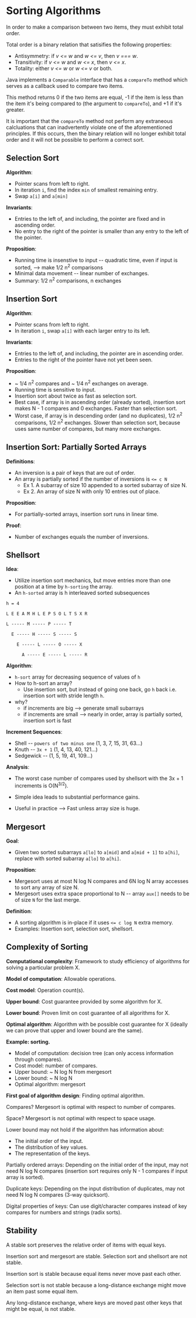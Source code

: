 # Sorting Algorithms

In order to make a comparison between two items, they must exhibit total order.

Total order is a binary relation that satisifies the following properties:
- Antisymmetry: if _v <= w_ and _w <= v_, then _v === w_.
- Transitivity: if _v <= w_ and _w <= x_, then _v <= x_.
- Totality: either _v <= w_ or _w <= v_ or both.

Java implements a `Comparable` interface that has a `compareTo` method which serves as a callback used to compare two items.

This method returns 0 if the two items are equal, -1 if the item is less than the item it's being compared to (the argument to `compareTo`), and +1 if it's greater.

It is important that the `compareTo` method not perform any extraneous calcluations that can inadvertently violate one of the aforementioned principles. If this occurs, then the binary relation will no longer exhibit total order and it will not be possible to perform a correct sort.

## Selection Sort

**Algorithm**:

* Pointer scans from left to right.
* In iteration `i`, find the index `min` of smallest remaining entry.
* Swap `a[i]` and `a[min]`

**Invariants**:

* Entries to the left of, and including, the pointer are fixed and in ascending order.
* No entry to the right of the pointer is smaller than any entry to the left of the pointer.

**Proposition**:

* Running time is insenstive to input -- quadratic time, even if input is sorted, --> make 1/2 n<sup>2</sup> comparisons
* Minimal data movement -- linear number of exchanges.
* Summary: 1/2 n<sup>2</sup> comparisons, n exchanges

## Insertion Sort

**Algorithm**:

* Pointer scans from left to right.
* In iteration `i`, swap `a[i]` with each larger entry to its left.

**Invariants**:

* Entries to the left of, and including, the pointer are in ascending order.
* Entries to the right of the pointer have not yet been seen.

**Proposition**:

* ~ 1/4 n<sup>2</sup> compares and ~ 1/4 n<sup>2</sup> exchanges on average.
* Running time is sensitive to input.
* Insertion sort about twice as fast as selection sort.
* Best case, if array is in ascending order (already sorted), insertion sort makes N - 1 compares and 0 exchanges. Faster than selection sort.
* Worst case, if array is in descending order (and no duplicates), 1/2 n<sup>2</sup> comparisons, 1/2 n<sup>2</sup> exchanges. Slower than selection sort, because uses same number of compares, but many more exchanges.

## Insertion Sort: Partially Sorted Arrays

**Definitions**:

* An inversion is a pair of keys that are out of order.
* An array is partially sorted if the number of inversions is `<= c N`
    * Ex 1. A subarray of size 10 appended to a sorted subarray of size N.
    * Ex 2. An array of size N with only 10 entries out of place.

**Proposition**:

* For partially-sorted arrays, insertion sort runs in linear time.

**Proof**:

* Number of exchanges equals the number of inversions.

## Shellsort

**Idea**:

* Utilize insertion sort mechanics, but move entries more than one position at a time by `h-sorting` the array.
* An `h-sorted` array is h interleaved sorted subsequences

```
h = 4

L E E A M H L E P S O L T S X R

L ----- M ----- P ----- T

  E ----- H ----- S ----- S

    E ----- L ----- O ----- X

      A ----- E ----- L ----- R
```

**Algorithm**:

* `h-sort` array for decreasing sequence of values of `h`
* How to h-sort an array?
    * Use insertion sort, but instead of going one back, go `h` back i.e. insertion sort with stride length `h`.
* why?
    * if increments are big --> generate small subarrays
    * if increments are small --> nearly in order, array is partially sorted, insertion sort is fast

**Increment Sequences**:

* Shell -- `powers of two minus one` (1, 3, 7, 15, 31, 63...)
* Knuth -- `3x + 1` (1, 4, 13, 40, 121...)
* Sedgewick -- (1, 5, 19, 41, 109...)

**Analysis**:

* The worst case number of compares used by shellsort with the 3x + 1 increments is O(N<sup>3/2</sup>).

* Simple idea leads to substantial performance gains.

* Useful in practice --> Fast unless array size is huge.

## Mergesort

**Goal**:

* Given two sorted subarrays `a[lo]` to `a[mid]` and `a[mid + 1]` to `a[hi]`, replace with sorted subarray `a[lo]` to `a[hi]`.

**Proposition**:

* Mergesort uses at most N log N compares and 6N log N array accesses to sort any array of size N.
* Mergesort uses extra space proportional to N -- array `aux[]` needs to be of size `N` for the last merge.

**Definition**:

* A sorting algorithm is in-place if it uses `<= c log N` extra memory.
* Examples: Insertion sort, selection sort, shellsort.

## Complexity of Sorting

**Computational complexity**: Framework to study efficiency of algorithms for solving a particular problem X.

**Model of computation**: Allowable operations.

**Cost model**: Operation count(s).

**Upper bound**: Cost guarantee provided by some algorithm for X.

**Lower bound**: Proven limit on cost guarantee of all algorithms for X.

**Optimal algorithm**: Algorithm with be possible cost guarantee for X (ideally we can prove that upper and lower bound are the same).

**Example: sorting.**
* Model of computation: decision tree (can only access information through compares).
* Cost model: number of compares.
* Upper bound: ~ N log N from mergesort
* Lower bound: ~ N log N
* Optimal algorithm: mergesort

**First goal of algorithm design**: Finding optimal algorithm.

Compares? Mergesort is optimal with respect to number of compares.

Space? Mergesort is not optimal with respect to space usage.

Lower bound may not hold if the algorithm has information about:
* The initial order of the input.
* The distribution of key values.
* The representation of the keys.

Partially ordered arrays: Depending on the initial order of the input, may not need N log N compares (insertion sort requires only N - 1 compares if input array is sorted).

Duplicate keys: Depending on the input distribution of duplicates, may not need N log N compares (3-way quicksort).

Digital properties of keys: Can use digit/character compares instead of key compares for numbers and strings (radix sorts).

## Stability

A stable sort preserves the relative order of items with equal keys.

Insertion sort and mergesort are stable.
Selection sort and shellsort are not stable.

Insertion sort is stable because equal items never move past each other.

Selection sort is not stable because a long-distance exchange might move an item past some equal item.

Any long-distance exchange, where keys are moved past other keys that might be equal, is not stable.
